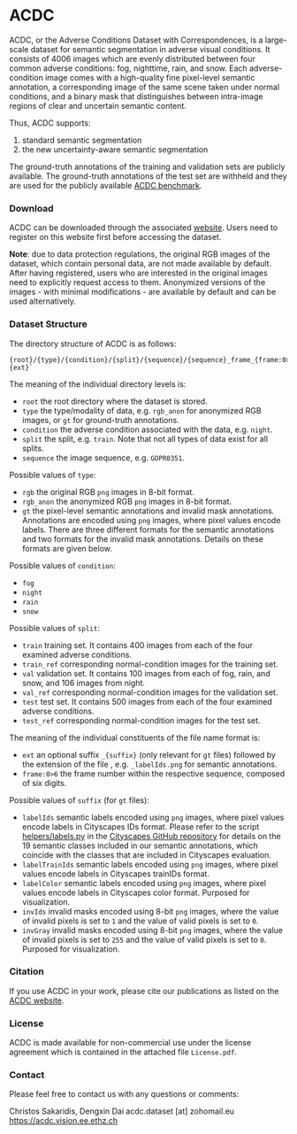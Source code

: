 # ACDC

ACDC, or the Adverse Conditions Dataset with Correspondences, is a large-scale dataset for semantic segmentation in adverse visual conditions. It consists of 4006 images which are evenly distributed between four common adverse conditions: fog, nighttime, rain, and snow. Each adverse-condition image comes with a high-quality fine pixel-level semantic annotation, a corresponding image of the same scene taken under normal conditions, and a binary mask that distinguishes between intra-image regions of clear and uncertain semantic content.

Thus, ACDC supports:
1. standard semantic segmentation
2. the new uncertainty-aware semantic segmentation

The ground-truth annotations of the training and validation sets are publicly available. The ground-truth annotations of the test set are withheld and they are used for the publicly available [ACDC benchmark][acdc_benchmark].


### Download

ACDC can be downloaded through the associated [website][acdc_website]. Users need to register on this website first before accessing the dataset.

**Note**: due to data protection regulations, the original RGB images of the dataset, which contain personal data, are not made available by default. After having registered, users who are interested in the original images need to explicitly request access to them. Anonymized versions of the images - with minimal modifications - are available by default and can be used alternatively.


### Dataset Structure

The directory structure of ACDC is as follows:
```
{root}/{type}/{condition}/{split}/{sequence}/{sequence}_frame_{frame:0>6}_{type}{ext}`
```

The meaning of the individual directory levels is:
 - `root`      the root directory where the dataset is stored.
 - `type`      the type/modality of data, e.g. `rgb_anon` for anonymized RGB images, or `gt` for ground-truth annotations.
 - `condition` the adverse condition associated with the data, e.g. `night`.
 - `split`     the split, e.g. `train`. Note that not all types of data exist for all splits.
 - `sequence`  the image sequence, e.g. `GOPR0351`.

Possible values of `type`:
 - `rgb`      the original RGB `png` images in 8-bit format.
 - `rgb_anon` the anonymized RGB `png` images in 8-bit format.
 - `gt`       the pixel-level semantic annotations and invalid mask annotations. Annotations are encoded using `png` images, where pixel values encode labels. There are three different formats for the semantic annotations and two formats for the invalid mask annotations. Details on these formats are given below.

Possible values of `condition`:
 - `fog`
 - `night`
 - `rain`
 - `snow`

Possible values of `split`:
 - `train`     training set. It contains 400 images from each of the four examined adverse conditions.
 - `train_ref` corresponding normal-condition images for the training set.
 - `val`       validation set. It contains 100 images from each of fog, rain, and snow, and 106 images from night.
 - `val_ref`   corresponding normal-condition images for the validation set.
 - `test`      test set. It contains 500 images from each of the four examined adverse conditions.
 - `test_ref`  corresponding normal-condition images for the test set.

The meaning of the individual constituents of the file name format is:
 - `ext`                an optional suffix `_{suffix}` (only relevant for `gt` files) followed by the extension of the file , e.g. `_labelIds.png` for semantic annotations.
 - `frame:0>6`          the frame number within the respective sequence, composed of six digits.

Possible values of `suffix` (for `gt` files):
 - `labelIds`      semantic labels encoded using `png` images, where pixel values encode labels in Cityscapes IDs format. Please refer to the script [helpers/labels.py][cityscapes_labels_docs] in the [Cityscapes GitHub repository][cityscapesGithub] for details on the 19 semantic classes included in our semantic annotations, which coincide with the classes that are included in Cityscapes evaluation.
 - `labelTrainIds` semantic labels encoded using `png` images, where pixel values encode labels in Cityscapes trainIDs format.
 - `labelColor`    semantic labels encoded using `png` images, where pixel values encode labels in Cityscapes color format. Purposed for visualization.
 - `invIds`        invalid masks encoded using 8-bit `png` images, where the value of invalid pixels is set to `1` and the value of valid pixels is set to `0`.
 - `invGray`       invalid masks encoded using 8-bit `png` images, where the value of invalid pixels is set to `255` and the value of valid pixels is set to `0`. Purposed for visualization.


### Citation

If you use ACDC in your work, please cite our publications as listed on the [ACDC website][acdc_citation].


### License

ACDC is made available for non-commercial use under the license agreement which is contained in the attached file `License.pdf`.


### Contact

Please feel free to contact us with any questions or comments:

Christos Sakaridis, Dengxin Dai
acdc.dataset [at] zohomail.eu
https://acdc.vision.ee.ethz.ch

[acdc_website]: <https://acdc.vision.ee.ethz.ch>
[acdc_benchmark]: <https://acdc.vision.ee.ethz.ch/benchmarks>
[acdc_citation]: <https://acdc.vision.ee.ethz.ch/citation>
[cityscapesGithub]: <https://github.com/mcordts/cityscapesScripts>
[cityscapes_labels_docs]: <https://github.com/mcordts/cityscapesScripts/blob/master/cityscapesscripts/helpers/labels.py>
